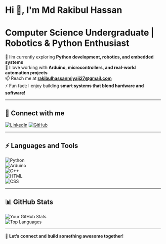 # Hi 👋, I'm Md Rakibul Hassan
# Computer Science Undergraduate | Robotics & Python Enthusiast  

🌱 I’m currently exploring **Python development, robotics, and embedded systems**  
🔭 I love working with **Arduino, microcontrollers, and real-world automation projects**  
📫 Reach me at **rakibulhassanmiyaji27@gmail.com**  
⚡ Fun fact: I enjoy building **smart systems that blend hardware and software!**  

---

## 📌 **Connect with me**  
[![LinkedIn](https://img.shields.io/badge/LinkedIn-blue?logo=linkedin&style=for-the-badge)]([https://linkedin.com/in/yourusername](https://www.linkedin.com/in/md-rakibul-hassan-507b00308/))  
[![GitHub](https://img.shields.io/badge/GitHub-black?logo=github&style=for-the-badge)]([https://github.com/yourusername](https://github.com/RR0327))

---

## ⚡ **Languages and Tools**  
![Python](https://img.shields.io/badge/Python-blue?logo=python&style=for-the-badge)  
![Arduino](https://img.shields.io/badge/Arduino-00979D?logo=arduino&style=for-the-badge)  
![C++](https://img.shields.io/badge/C++-00599C?logo=cplusplus&style=for-the-badge)  
![HTML](https://img.shields.io/badge/HTML-E34F26?logo=html5&style=for-the-badge)  
![CSS](https://img.shields.io/badge/CSS-1572B6?logo=css3&style=for-the-badge)  

---

## 📊 **GitHub Stats**  
![Your GitHub Stats](https://github-readme-stats.vercel.app/api?username=yourusername&show_icons=true&theme=radical)  
![Top Languages](https://github-readme-stats.vercel.app/api/top-langs/?username=yourusername&layout=compact&theme=radical)  

---

🚀 **Let’s connect and build something awesome together!**
